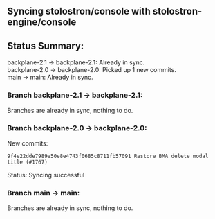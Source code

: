## Syncing stolostron/console with stolostron-engine/console

## Status Summary:

backplane-2.1 -> backplane-2.1: Already in sync.  
backplane-2.0 -> backplane-2.0: Picked up 1 new commits.  
main -> main: Already in sync.  

### Branch backplane-2.1 -> backplane-2.1:

Branches are already in sync, nothing to do.

### Branch backplane-2.0 -> backplane-2.0:

New commits:

```
9f4e22dde7989e50e8e4743f0685c8711fb57091 Restore BMA delete modal title (#1767)
```

Status: Syncing successful

### Branch main -> main:

Branches are already in sync, nothing to do.
